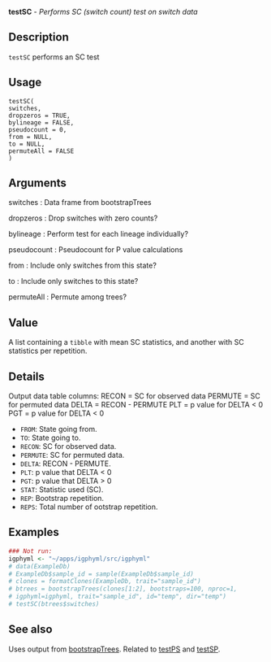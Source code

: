 **testSC** - *Performs SC (switch count) test on switch data*

Description
--------------------

`testSC` performs an SC test


Usage
--------------------
```
testSC(
switches,
dropzeros = TRUE,
bylineage = FALSE,
pseudocount = 0,
from = NULL,
to = NULL,
permuteAll = FALSE
)
```

Arguments
-------------------

switches
:   Data frame from bootstrapTrees

dropzeros
:   Drop switches with zero counts?

bylineage
:   Perform test for each lineage individually?

pseudocount
:   Pseudocount for P value calculations

from
:   Include only switches from this state?

to
:   Include only switches to this state?

permuteAll
:   Permute among trees?




Value
-------------------

A list containing a `tibble` with mean SC statistics, and another 
with SC statistics per repetition.


Details
-------------------

Output data table columns:
RECON = SC for observed data
PERMUTE = SC for permuted data
DELTA = RECON - PERMUTE
PLT = p value for DELTA < 0
PGT = p value for DELTA < 0

+ `FROM`: State going from.
+ `TO`: State going to.
+ `RECON`: SC for observed data.
+ `PERMUTE`: SC for permuted data.
+ `DELTA`:  RECON - PERMUTE.
+ `PLT`: p value that DELTA < 0
+ `PGT`: p value that DELTA > 0
+ `STAT`: Statistic used (SC).
+ `REP`: Bootstrap repetition.
+ `REPS`: Total number of ootstrap repetition.




Examples
-------------------

```R
### Not run:
igphyml <- "~/apps/igphyml/src/igphyml"
# data(ExampleDb)
# ExampleDb$sample_id = sample(ExampleDb$sample_id)
# clones = formatClones(ExampleDb, trait="sample_id")
# btrees = bootstrapTrees(clones[1:2], bootstraps=100, nproc=1,
# igphyml=igphyml, trait="sample_id", id="temp", dir="temp")
# testSC(btrees$switches)
```



See also
-------------------

Uses output from [bootstrapTrees](bootstrapTrees.md). Related to [testPS](testPS.md)
and [testSP](testSP.md).






